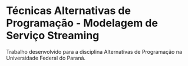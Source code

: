 # Técnicas Alternativas de Programação - Modelagem de Serviço Streaming

Trabalho desenvolvido para a disciplina Alternativas de Programação na Universidade Federal do Paraná.
